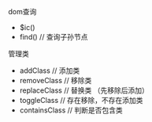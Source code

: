 dom查询
* $ic() 
* find() // 查询子孙节点


管理类
* addClass  // 添加类
* removeClass // 移除类
* replaceClass // 替换类 （先移除后添加）
* toggleClass // 存在移除，不存在添加类
* containsClass // 判断是否包含类